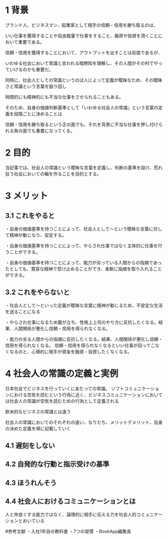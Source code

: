 # 1 背景
ブランド人、ビジネスマン、起業家として相手の信頼・信用を勝ち取るのは、

いい仕事を獲得することや自由裁量で仕事をすること、融資や投資を頂くことにおいて重要である。

信頼・信用を獲得することにおいて、アウトプットを出すことは前提であるが、

いわゆる社会において常識と言われる暗黙知を理解し、その人間がその村でやっていけるのかも重要だ。

同時に、社会人としての常識というのは人によって定義が曖昧なため、その曖昧さと常識という言葉を振り回し

時間的にも精神的にも不当な仕事をさせられることもある。

そのため、自身の価値判断基準として「いわゆる社会人の常識」という言葉の定義を段階ごとに決めることは

信頼・信用を勝ち取るという正の面でも、それを背景に不当な仕事を押し付けられる負の面でも重要になってくる。


# 2 目的
当記事では、社会人の常識という曖昧な言葉を定義し、判断の基準を設け、荒れ狂う社会においての軸を作ることを目的とする。


# 3 メリット
## 3.1 これをやると
・自身の価値基準を持つことによって、社会人として～という曖昧な言葉に対して精神が動じなり、安定する。

・自身の価値基準を持つことによって、やらされ仕事ではなく主体的に仕事を行うことができる。

・自身の価値基準を持つことによって、能力が劣っている人間からの指摘であったとしても、寛容な精神で受け止めることができ、柔軟に指摘を取り入れることができる。

## 3.2 これをやらないと
・社会人として～といった定義が曖昧な言葉に精神が動じるため、不安定な生活を送ることになる

・やらされ仕事になるため腹が立ち、性格上上司のやり方に反抗したくなる。結果、人間関係が悪化し信頼・信用を得られなくなる。

・能力の劣る人間からの指摘に反抗したくなる。結果、人間関係が悪化し信頼・信用を得られなくなる。
信頼・信用を得られなくなるといい仕事が回ってこなくなるのと、心理的に相手が資金を融資・投資したくなくなる。


# 4 社会人の常識の定義と実例
日本社会でビジネスを行っていくにあたっての常識。
ソフトコミュニケーションにおける空気を読むという行為に近く、ビジネスコミュニケーションにおいては社会人の常識が空気を読むための行為として定義される

欧米的なビジネスの常識とは違う

社会人の常識においてのそれぞれの違い、なりたち、メリットデメリット、自身の決めた定義を順に記載していく

## 4.1 遅刻をしない

## 4.2 自発的な行動と指示受けの基準

## 4.3 ほうれんそう

## 4.4 社会人におけるコミュニケーションとは
人と仲良くする能力ではなく、論理的に相手に伝える力を社会人的コミュニケーションとおいている

#参考文献
・入社1年目の教科書
・7つの習慣
・BookApp編集長





